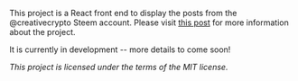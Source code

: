 This project is a React front end to display the posts from the @creativecrypto Steem account. Please visit [this post](https://steemit.com/creativecrypto/@sndbox/announcing-the-creative-crypto-a-journal-for-makers-innovators-and-blockchain-creativity) for more information about the project.

It is currently in development -- more details to come soon!

_This project is licensed under the terms of the MIT license._
